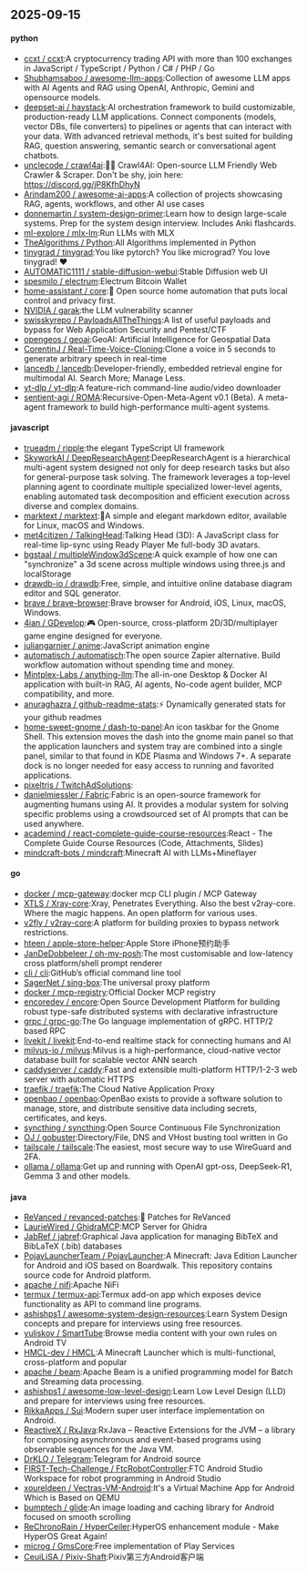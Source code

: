 ## 2025-09-15

#### python
* [ccxt / ccxt](https://github.com/ccxt/ccxt):A cryptocurrency trading API with more than 100 exchanges in JavaScript / TypeScript / Python / C# / PHP / Go
* [Shubhamsaboo / awesome-llm-apps](https://github.com/Shubhamsaboo/awesome-llm-apps):Collection of awesome LLM apps with AI Agents and RAG using OpenAI, Anthropic, Gemini and opensource models.
* [deepset-ai / haystack](https://github.com/deepset-ai/haystack):AI orchestration framework to build customizable, production-ready LLM applications. Connect components (models, vector DBs, file converters) to pipelines or agents that can interact with your data. With advanced retrieval methods, it's best suited for building RAG, question answering, semantic search or conversational agent chatbots.
* [unclecode / crawl4ai](https://github.com/unclecode/crawl4ai):🚀🤖 Crawl4AI: Open-source LLM Friendly Web Crawler & Scraper. Don't be shy, join here: https://discord.gg/jP8KfhDhyN
* [Arindam200 / awesome-ai-apps](https://github.com/Arindam200/awesome-ai-apps):A collection of projects showcasing RAG, agents, workflows, and other AI use cases
* [donnemartin / system-design-primer](https://github.com/donnemartin/system-design-primer):Learn how to design large-scale systems. Prep for the system design interview. Includes Anki flashcards.
* [ml-explore / mlx-lm](https://github.com/ml-explore/mlx-lm):Run LLMs with MLX
* [TheAlgorithms / Python](https://github.com/TheAlgorithms/Python):All Algorithms implemented in Python
* [tinygrad / tinygrad](https://github.com/tinygrad/tinygrad):You like pytorch? You like micrograd? You love tinygrad! ❤️
* [AUTOMATIC1111 / stable-diffusion-webui](https://github.com/AUTOMATIC1111/stable-diffusion-webui):Stable Diffusion web UI
* [spesmilo / electrum](https://github.com/spesmilo/electrum):Electrum Bitcoin Wallet
* [home-assistant / core](https://github.com/home-assistant/core):🏡 Open source home automation that puts local control and privacy first.
* [NVIDIA / garak](https://github.com/NVIDIA/garak):the LLM vulnerability scanner
* [swisskyrepo / PayloadsAllTheThings](https://github.com/swisskyrepo/PayloadsAllTheThings):A list of useful payloads and bypass for Web Application Security and Pentest/CTF
* [opengeos / geoai](https://github.com/opengeos/geoai):GeoAI: Artificial Intelligence for Geospatial Data
* [CorentinJ / Real-Time-Voice-Cloning](https://github.com/CorentinJ/Real-Time-Voice-Cloning):Clone a voice in 5 seconds to generate arbitrary speech in real-time
* [lancedb / lancedb](https://github.com/lancedb/lancedb):Developer-friendly, embedded retrieval engine for multimodal AI. Search More; Manage Less.
* [yt-dlp / yt-dlp](https://github.com/yt-dlp/yt-dlp):A feature-rich command-line audio/video downloader
* [sentient-agi / ROMA](https://github.com/sentient-agi/ROMA):Recursive-Open-Meta-Agent v0.1 (Beta). A meta-agent framework to build high-performance multi-agent systems.

#### javascript
* [trueadm / ripple](https://github.com/trueadm/ripple):the elegant TypeScript UI framework
* [SkyworkAI / DeepResearchAgent](https://github.com/SkyworkAI/DeepResearchAgent):DeepResearchAgent is a hierarchical multi-agent system designed not only for deep research tasks but also for general-purpose task solving. The framework leverages a top-level planning agent to coordinate multiple specialized lower-level agents, enabling automated task decomposition and efficient execution across diverse and complex domains.
* [marktext / marktext](https://github.com/marktext/marktext):📝A simple and elegant markdown editor, available for Linux, macOS and Windows.
* [met4citizen / TalkingHead](https://github.com/met4citizen/TalkingHead):Talking Head (3D): A JavaScript class for real-time lip-sync using Ready Player Me full-body 3D avatars.
* [bgstaal / multipleWindow3dScene](https://github.com/bgstaal/multipleWindow3dScene):A quick example of how one can "synchronize" a 3d scene across multiple windows using three.js and localStorage
* [drawdb-io / drawdb](https://github.com/drawdb-io/drawdb):Free, simple, and intuitive online database diagram editor and SQL generator.
* [brave / brave-browser](https://github.com/brave/brave-browser):Brave browser for Android, iOS, Linux, macOS, Windows.
* [4ian / GDevelop](https://github.com/4ian/GDevelop):🎮 Open-source, cross-platform 2D/3D/multiplayer game engine designed for everyone.
* [juliangarnier / anime](https://github.com/juliangarnier/anime):JavaScript animation engine
* [automatisch / automatisch](https://github.com/automatisch/automatisch):The open source Zapier alternative. Build workflow automation without spending time and money.
* [Mintplex-Labs / anything-llm](https://github.com/Mintplex-Labs/anything-llm):The all-in-one Desktop & Docker AI application with built-in RAG, AI agents, No-code agent builder, MCP compatibility, and more.
* [anuraghazra / github-readme-stats](https://github.com/anuraghazra/github-readme-stats):⚡ Dynamically generated stats for your github readmes
* [home-sweet-gnome / dash-to-panel](https://github.com/home-sweet-gnome/dash-to-panel):An icon taskbar for the Gnome Shell. This extension moves the dash into the gnome main panel so that the application launchers and system tray are combined into a single panel, similar to that found in KDE Plasma and Windows 7+. A separate dock is no longer needed for easy access to running and favorited applications.
* [pixeltris / TwitchAdSolutions](https://github.com/pixeltris/TwitchAdSolutions):
* [danielmiessler / Fabric](https://github.com/danielmiessler/Fabric):Fabric is an open-source framework for augmenting humans using AI. It provides a modular system for solving specific problems using a crowdsourced set of AI prompts that can be used anywhere.
* [academind / react-complete-guide-course-resources](https://github.com/academind/react-complete-guide-course-resources):React - The Complete Guide Course Resources (Code, Attachments, Slides)
* [mindcraft-bots / mindcraft](https://github.com/mindcraft-bots/mindcraft):Minecraft AI with LLMs+Mineflayer

#### go
* [docker / mcp-gateway](https://github.com/docker/mcp-gateway):docker mcp CLI plugin / MCP Gateway
* [XTLS / Xray-core](https://github.com/XTLS/Xray-core):Xray, Penetrates Everything. Also the best v2ray-core. Where the magic happens. An open platform for various uses.
* [v2fly / v2ray-core](https://github.com/v2fly/v2ray-core):A platform for building proxies to bypass network restrictions.
* [hteen / apple-store-helper](https://github.com/hteen/apple-store-helper):Apple Store iPhone预约助手
* [JanDeDobbeleer / oh-my-posh](https://github.com/JanDeDobbeleer/oh-my-posh):The most customisable and low-latency cross platform/shell prompt renderer
* [cli / cli](https://github.com/cli/cli):GitHub’s official command line tool
* [SagerNet / sing-box](https://github.com/SagerNet/sing-box):The universal proxy platform
* [docker / mcp-registry](https://github.com/docker/mcp-registry):Official Docker MCP registry
* [encoredev / encore](https://github.com/encoredev/encore):Open Source Development Platform for building robust type-safe distributed systems with declarative infrastructure
* [grpc / grpc-go](https://github.com/grpc/grpc-go):The Go language implementation of gRPC. HTTP/2 based RPC
* [livekit / livekit](https://github.com/livekit/livekit):End-to-end realtime stack for connecting humans and AI
* [milvus-io / milvus](https://github.com/milvus-io/milvus):Milvus is a high-performance, cloud-native vector database built for scalable vector ANN search
* [caddyserver / caddy](https://github.com/caddyserver/caddy):Fast and extensible multi-platform HTTP/1-2-3 web server with automatic HTTPS
* [traefik / traefik](https://github.com/traefik/traefik):The Cloud Native Application Proxy
* [openbao / openbao](https://github.com/openbao/openbao):OpenBao exists to provide a software solution to manage, store, and distribute sensitive data including secrets, certificates, and keys.
* [syncthing / syncthing](https://github.com/syncthing/syncthing):Open Source Continuous File Synchronization
* [OJ / gobuster](https://github.com/OJ/gobuster):Directory/File, DNS and VHost busting tool written in Go
* [tailscale / tailscale](https://github.com/tailscale/tailscale):The easiest, most secure way to use WireGuard and 2FA.
* [ollama / ollama](https://github.com/ollama/ollama):Get up and running with OpenAI gpt-oss, DeepSeek-R1, Gemma 3 and other models.

#### java
* [ReVanced / revanced-patches](https://github.com/ReVanced/revanced-patches):🧩 Patches for ReVanced
* [LaurieWired / GhidraMCP](https://github.com/LaurieWired/GhidraMCP):MCP Server for Ghidra
* [JabRef / jabref](https://github.com/JabRef/jabref):Graphical Java application for managing BibTeX and BibLaTeX (.bib) databases
* [PojavLauncherTeam / PojavLauncher](https://github.com/PojavLauncherTeam/PojavLauncher):A Minecraft: Java Edition Launcher for Android and iOS based on Boardwalk. This repository contains source code for Android platform.
* [apache / nifi](https://github.com/apache/nifi):Apache NiFi
* [termux / termux-api](https://github.com/termux/termux-api):Termux add-on app which exposes device functionality as API to command line programs.
* [ashishps1 / awesome-system-design-resources](https://github.com/ashishps1/awesome-system-design-resources):Learn System Design concepts and prepare for interviews using free resources.
* [yuliskov / SmartTube](https://github.com/yuliskov/SmartTube):Browse media content with your own rules on Android TV
* [HMCL-dev / HMCL](https://github.com/HMCL-dev/HMCL):A Minecraft Launcher which is multi-functional, cross-platform and popular
* [apache / beam](https://github.com/apache/beam):Apache Beam is a unified programming model for Batch and Streaming data processing.
* [ashishps1 / awesome-low-level-design](https://github.com/ashishps1/awesome-low-level-design):Learn Low Level Design (LLD) and prepare for interviews using free resources.
* [RikkaApps / Sui](https://github.com/RikkaApps/Sui):Modern super user interface implementation on Android.
* [ReactiveX / RxJava](https://github.com/ReactiveX/RxJava):RxJava – Reactive Extensions for the JVM – a library for composing asynchronous and event-based programs using observable sequences for the Java VM.
* [DrKLO / Telegram](https://github.com/DrKLO/Telegram):Telegram for Android source
* [FIRST-Tech-Challenge / FtcRobotController](https://github.com/FIRST-Tech-Challenge/FtcRobotController):FTC Android Studio Workspace for robot programming in Android Studio
* [xoureldeen / Vectras-VM-Android](https://github.com/xoureldeen/Vectras-VM-Android):It's a Virtual Machine App for Android Which is Based on QEMU
* [bumptech / glide](https://github.com/bumptech/glide):An image loading and caching library for Android focused on smooth scrolling
* [ReChronoRain / HyperCeiler](https://github.com/ReChronoRain/HyperCeiler):HyperOS enhancement module - Make HyperOS Great Again!
* [microg / GmsCore](https://github.com/microg/GmsCore):Free implementation of Play Services
* [CeuiLiSA / Pixiv-Shaft](https://github.com/CeuiLiSA/Pixiv-Shaft):Pixiv第三方Android客户端
